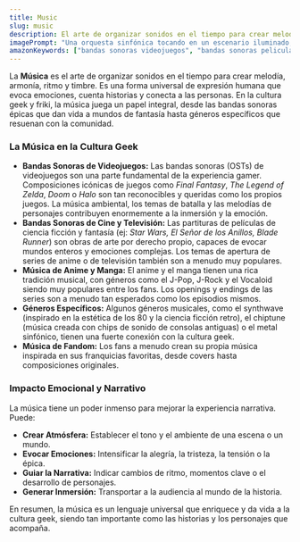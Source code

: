 ```yaml
---
title: Music
slug: music
description: El arte de organizar sonidos en el tiempo para crear melodía, armonía y ritmo. La música es una parte integral de la cultura geek, desde bandas sonoras épicas hasta géneros específicos.
imagePrompt: "Una orquesta sinfónica tocando en un escenario iluminado, con un director al frente. En el aire, se visualizan notas musicales y ondas de sonido que fluyen hacia la audiencia, creando una atmósfera de inmersión y emoción. La iluminación es dramática y resalta la energía de la interpretación."
amazonKeywords: ["bandas sonoras videojuegos", "bandas sonoras peliculas", "musica anime", "musica electronica", "instrumentos musicales"]
---
```


La **Música** es el arte de organizar sonidos en el tiempo para crear melodía, armonía, ritmo y timbre. Es una forma universal de expresión humana que evoca emociones, cuenta historias y conecta a las personas. En la cultura geek y friki, la música juega un papel integral, desde las bandas sonoras épicas que dan vida a mundos de fantasía hasta géneros específicos que resuenan con la comunidad.

### La Música en la Cultura Geek

*   **Bandas Sonoras de Videojuegos:** Las bandas sonoras (OSTs) de videojuegos son una parte fundamental de la experiencia gamer. Composiciones icónicas de juegos como *Final Fantasy*, *The Legend of Zelda*, *Doom* o *Halo* son tan reconocibles y queridas como los propios juegos. La música ambiental, los temas de batalla y las melodías de personajes contribuyen enormemente a la inmersión y la emoción.
*   **Bandas Sonoras de Cine y Televisión:** Las partituras de películas de ciencia ficción y fantasía (ej: *Star Wars, El Señor de los Anillos, Blade Runner*) son obras de arte por derecho propio, capaces de evocar mundos enteros y emociones complejas. Los temas de apertura de series de anime o de televisión también son a menudo muy populares.
*   **Música de Anime y Manga:** El anime y el manga tienen una rica tradición musical, con géneros como el J-Pop, J-Rock y el Vocaloid siendo muy populares entre los fans. Los openings y endings de las series son a menudo tan esperados como los episodios mismos.
*   **Géneros Específicos:** Algunos géneros musicales, como el synthwave (inspirado en la estética de los 80 y la ciencia ficción retro), el chiptune (música creada con chips de sonido de consolas antiguas) o el metal sinfónico, tienen una fuerte conexión con la cultura geek.
*   **Música de Fandom:** Los fans a menudo crean su propia música inspirada en sus franquicias favoritas, desde covers hasta composiciones originales.

### Impacto Emocional y Narrativo

La música tiene un poder inmenso para mejorar la experiencia narrativa. Puede:

*   **Crear Atmósfera:** Establecer el tono y el ambiente de una escena o un mundo.
*   **Evocar Emociones:** Intensificar la alegría, la tristeza, la tensión o la épica.
*   **Guiar la Narrativa:** Indicar cambios de ritmo, momentos clave o el desarrollo de personajes.
*   **Generar Inmersión:** Transportar a la audiencia al mundo de la historia.

En resumen, la música es un lenguaje universal que enriquece y da vida a la cultura geek, siendo tan importante como las historias y los personajes que acompaña.
